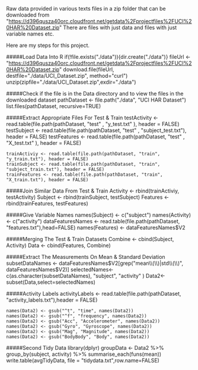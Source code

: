 Raw data provided in various texts files in a zip folder that can be downloaded from  "https://d396qusza40orc.cloudfront.net/getdata%2Fprojectfiles%2FUCI%20HAR%20Dataset.zip"
There are files with just data and files with just variable names etc.

Here are my steps for this project.

#####Load Data Into R
    if(!file.exists("./data")){dir.create("./data")}
    fileUrl <- "https://d396qusza40orc.cloudfront.net/getdata%2Fprojectfiles%2FUCI%20HAR%20Dataset.zip"
    download.file(fileUrl, destfile="./data/UCI_Dataset.zip", method="curl")
    unzip(zipfile="./data/UCI_Dataset.zip",exdir="./data")

#####Check if the file is in the Data directory and to view the files in the downloaded dataset
    pathDataset <- file.path("./data", "UCI HAR Dataset")
    list.files(pathDataset, recursive=TRUE)

#####Extract Appropriate Files For Test & Train
    testActivity  <- read.table(file.path(pathDataset, "test" , "y_test.txt" ), header = FALSE)
    testSubject  <- read.table(file.path(pathDataset, "test" , "subject_test.txt"), header = FALSE)
    testFeatures  <- read.table(file.path(pathDataset, "test" , "X_test.txt" ), header = FALSE)

    trainActiviy <- read.table(file.path(pathDataset, "train", "y_train.txt"), header = FALSE)
    trainSubject <- read.table(file.path(pathDataset, "train", "subject_train.txt"), header = FALSE)
    trainFeatures <- read.table(file.path(pathDataset, "train", "X_train.txt"), header = FALSE)

#####Join Similar Data From Test & Train
    Activity <- rbind(trainActiviy, testActivity)
    Subject <- rbind(trainSubject, testSubject)
    Features <- rbind(trainFeatures, testFeatures)

#####Give Variable Names
    names(Subject) <- c("subject")
    names(Activity) <- c("activity")
    dataFeaturesNames <- read.table(file.path(pathDataset, "features.txt"),head=FALSE)
    names(Features) <- dataFeaturesNames$V2

#####Merging The Test & Train Datasets
    Combine <- cbind(Subject, Activity)
    Data <- cbind(Features, Combine)

#####Extract The Measurements On Mean & Standard Deviation
    subsetDataNames <- dataFeaturesNames$V2[grep("mean\\(\\)|std\\(\\)", dataFeaturesNames$V2)]
    selectedNames<-c(as.character(subsetDataNames), "subject", "activity" )
    Data2<-subset(Data,select=selectedNames)

#####Activity Labels
    activityLabels <- read.table(file.path(pathDataset, "activity_labels.txt"),header = FALSE)

    names(Data2) <- gsub("^t", "time", names(Data2))
    names(Data2) <- gsub("^f", "frequency", names(Data2))
    names(Data2) <- gsub("Acc", "Accelerometer", names(Data2))
    names(Data2) <- gsub("Gyro", "Gyroscope", names(Data2))
    names(Data2) <- gsub("Mag", "Magnitude", names(Data2))
    names(Data2) <- gsub("BodyBody", "Body", names(Data2))

#####Second Tidy Data
    library(dplyr)
    groupData <- Data2 %>%
        group_by(subject, activity) %>%
        summarise_each(funs(mean))
    write.table(avgTidyData, file = "tidydata.txt",row.name=FALSE)
